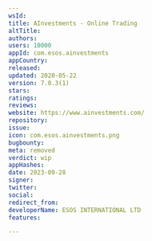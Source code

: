 ```yaml
---
wsId: 
title: AInvestments - Online Trading
altTitle: 
authors: 
users: 10000
appId: com.esos.ainvestments
appCountry: 
released: 
updated: 2020-05-22
version: 7.0.3(1)
stars: 
ratings: 
reviews: 
website: https://www.ainvestments.com/
repository: 
issue: 
icon: com.esos.ainvestments.png
bugbounty: 
meta: removed
verdict: wip
appHashes: 
date: 2023-09-28
signer: 
twitter: 
social: 
redirect_from: 
developerName: ESOS INTERNATIONAL LTD
features: 

---
```


